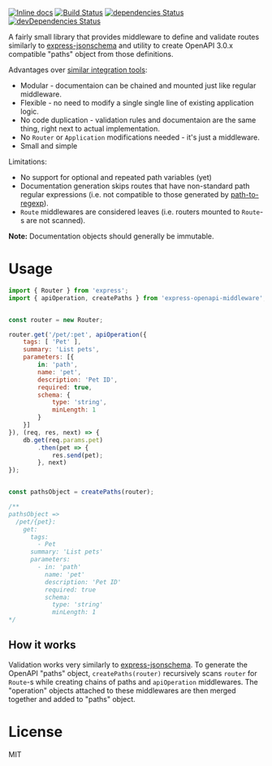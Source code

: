 [![Inline docs](http://inch-ci.org/github/keijokapp/express-openapi-middleware.svg?branch=master)](http://inch-ci.org/github/keijokapp/express-openapi-middleware)
[![Build Status](https://travis-ci.com/keijokapp/express-openapi-middleware.svg?branch=master)](https://travis-ci.com/keijokapp/express-openapi-middleware)
[![dependencies Status](https://david-dm.org/keijokapp/express-openapi-middleware/status.svg)](https://david-dm.org/keijokapp/express-openapi-middleware)
[![devDependencies Status](https://david-dm.org/keijokapp/express-openapi-middleware/dev-status.svg)](https://david-dm.org/keijokapp/express-openapi-middleware?type=dev)

A fairly small library that provides middleware to define and validate routes similarly to [express-jsonschema](https://github.com/trainiac/express-jsonschema) and utility to create OpenAPI 3.0.x compatible "paths" object from those definitions.

Advantages over [similar integration tools](https://www.npmjs.com/search?q=swagger%20express):

 * Modular - documentaion can be chained and mounted just like regular middleware.
 * Flexible - no need to modify a single single line of existing application logic.
 * No code duplication - validation rules and documentaion are the same thing, right next to actual implementation.
 * No `Router` or `Application` modifications needed - it's just a middleware.
 * Small and simple

Limitations:
 * No support for optional and repeated path variables (yet)
 * Documentation generation skips routes that have non-standard path regular expressions (i.e. not compatible to those generated by [path-to-regexp](https://github.com/pillarjs/path-to-regexp)).
 * `Route` middlewares are considered leaves (i.e. routers mounted to `Route`-s are not scanned).

**Note:** Documentation objects should generally be immutable.


# Usage

```javascript
import { Router } from 'express';
import { apiOperation, createPaths } from 'express-openapi-middleware';


const router = new Router;

router.get('/pet/:pet', apiOperation({
	tags: [ 'Pet' ],
	summary: 'List pets',
	parameters: [{
		in: 'path',
		name: 'pet',
		description: 'Pet ID',
		required: true,
		schema: {
			type: 'string',
			minLength: 1
		}
	}]
}), (req, res, next) => {
	db.get(req.params.pet)
		.then(pet => {
			res.send(pet);
		}, next)
});


const pathsObject = createPaths(router);

/**
pathsObject =>
  /pet/{pet}:
    get:
      tags:
        - Pet
      summary: 'List pets'
      parameters:
        - in: 'path'
          name: 'pet'
          description: 'Pet ID'
          required: true
          schema:
            type: 'string'
            minLength: 1
*/
```

## How it works

Validation works very similarly to [express-jsonschema](https://github.com/trainiac/express-jsonschema). To generate the OpenAPI "paths" object,
`createPaths(router)` recursively scans `router` for `Route`-s while creating chains of paths and `apiOperation` middlewares. The "operation" objects
attached to these middlewares are then merged together and added to "paths" object.

# License

MIT
